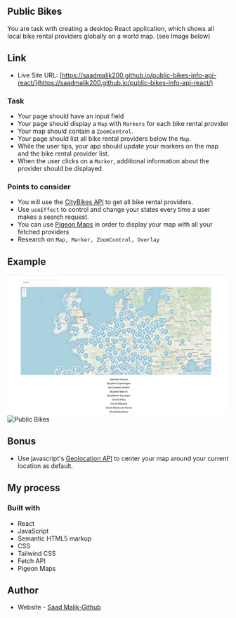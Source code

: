 ## Public Bikes

You are task with creating a desktop React application, which shows all local bike rental providers globally on a world map. (see Image below)

## Link

- Live Site URL: [https://saadmalik200.github.io/public-bikes-info-api-react/](https://saadmalik200.github.io/public-bikes-info-api-react/)

### Task

- Your page should have an input field
- Your page should display a `Map` with `Markers` for each bike rental provider
- Your map should contain a `ZoomControl`.
- Your page should list all bike rental providers below the `Map`.
- While the user tips, your app should update your markers on the map and the bike rental provider list.
- When the user clicks on a `Marker`, additional information about the provider should be displayed.

### Points to consider

- You will use the [CityBikes API](https://api.citybik.es/v2/) to get all bike rental providers.
- Use `useEffect` to control and change your states every time a user makes a search request.
- You can use [Pigeon Maps](https://pigeon-maps.js.org/docs/) in order to display your map with all your fetched providers
- Research on `Map, Marker, ZoomControl, Overlay`

## Example

![Public Bikes](images/bike_rental1.png)
![Public Bikes](images/Peek%202022-09-14%2016-10.gif)

## Bonus

- Use javascript's [Geolocation API](https://developer.mozilla.org/en-US/docs/Web/API/Geolocation_API) to center your map around your current location as default.

## My process

### Built with

- React
- JavaScript
- Semantic HTML5 markup
- CSS
- Tailwind CSS
- Fetch API
- Pigeon Maps

## Author

- Website - [Saad Malik-Github](https://github.com/saadmalik200)
